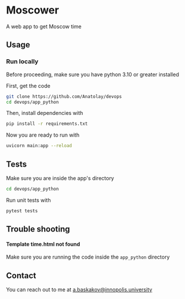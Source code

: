 # Moscower

A web app to get Moscow time

## Usage

### Run locally

Before proceeding, make sure you have python 3.10 or greater installed

First, get the code
```bash
git clone https://github.com/Anatolay/devops
cd devops/app_python
```
Then, install dependencies with

```bash
pip install -r requirements.txt
```

Now you are ready to run with
```bash
uvicorn main:app --reload
```

## Tests

Make sure you are inside the app's directory
```bash
cd devops/app_python
```
Run unit tests with
```bash
pytest tests
```

## Trouble shooting

#### Template time.html not found
Make sure you are running the code inside the `app_python` directory

## Contact
You can reach out to me at a.baskakov@innopolis.university